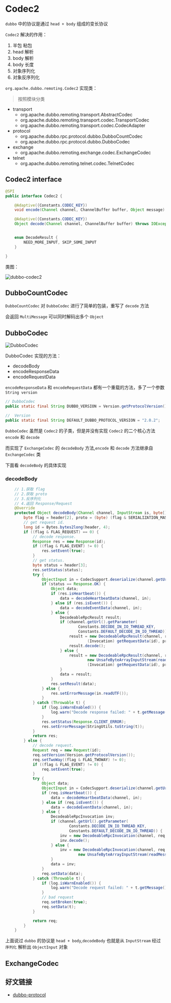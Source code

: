 # Codec2

`dubbo` 中的协议是通过 `head + body` 组成的变长协议

`Codec2` 解决的作用：

1. 半包 粘包
2. head 解析
3. body 解析
4. body 长度
5. 对象序列化
6. 对象反序列化

`org.apache.dubbo.remoting.Codec2` 实现类：

> 按照模块分类

- transport
  - org.apache.dubbo.remoting.transport.AbstractCodec
  - org.apache.dubbo.remoting.transport.codec.TransportCodec
  - org.apache.dubbo.remoting.transport.codec.CodecAdapter
- protocol
  - org.apache.dubbo.rpc.protocol.dubbo.DubboCountCodec
  - org.apache.dubbo.rpc.protocol.dubbo.DubboCodec
- exchange
  - org.apache.dubbo.remoting.exchange.codec.ExchangeCodec
- telnet
  - org.apache.dubbo.remoting.telnet.codec.TelnetCodec

## Codec2 interface

```java
@SPI
public interface Codec2 {

    @Adaptive({Constants.CODEC_KEY})
    void encode(Channel channel, ChannelBuffer buffer, Object message) throws IOException;

    @Adaptive({Constants.CODEC_KEY})
    Object decode(Channel channel, ChannelBuffer buffer) throws IOException;


    enum DecodeResult {
        NEED_MORE_INPUT, SKIP_SOME_INPUT
    }

}
```

类图：

![dubbo-codec2](images/dubbo-codec2.png)

## DubboCountCodec

`DubboCountCodec` 对 `DubboCodec` 进行了简单的包装，重写了 `decode` 方法

会返回 `MultiMessage` 可以同时解码出多个 `Object`

## DubboCodec

![DubboCodec](./images/dubbo-DubboCodec.png)

DubboCodec 实现的方法：

- decodeBody
- encodeResponseData
- encodeRequestData

`encodeResponseData` 和 `encodeRequestData` 都有一个重载的方法，多了一个参数 `String version`

```java
// DubboCodec
public static final String DUBBO_VERSION = Version.getProtocolVersion();

//  Version
public static final String DEFAULT_DUBBO_PROTOCOL_VERSION = "2.0.2";
```

`DubboCodec` 虽然是 `Codec2` 的子类，但是并没有实现 `Codec2` 的二个核心方法 `encode` 和 `decode`

而实现了 `ExchangeCodec` 的 `decodeBody` 方法,`encode` 和 `decode` 方法继承自 `ExchangeCodec` 类

下面看 `decodeBody` 的具体实现

### decodeBody

```java
    // 1.获取 flag
    // 2.获取 proto
    // 3.反序列化
    // 4.返回 Response/Request
    @Override
    protected Object decodeBody(Channel channel, InputStream is, byte[] header) throws IOException {
        byte flag = header[2], proto = (byte) (flag & SERIALIZATION_MASK);
        // get request id.
        long id = Bytes.bytes2long(header, 4);
        if ((flag & FLAG_REQUEST) == 0) {
            // decode response.
            Response res = new Response(id);
            if ((flag & FLAG_EVENT) != 0) {
                res.setEvent(true);
            }
            // get status.
            byte status = header[3];
            res.setStatus(status);
            try {
                ObjectInput in = CodecSupport.deserialize(channel.getUrl(), is, proto);
                if (status == Response.OK) {
                    Object data;
                    if (res.isHeartbeat()) {
                        data = decodeHeartbeatData(channel, in);
                    } else if (res.isEvent()) {
                        data = decodeEventData(channel, in);
                    } else {
                        DecodeableRpcResult result;
                        if (channel.getUrl().getParameter(
                                Constants.DECODE_IN_IO_THREAD_KEY,
                                Constants.DEFAULT_DECODE_IN_IO_THREAD)) {
                            result = new DecodeableRpcResult(channel, res, is,
                                    (Invocation) getRequestData(id), proto);
                            result.decode();
                        } else {
                            result = new DecodeableRpcResult(channel, res,
                                    new UnsafeByteArrayInputStream(readMessageData(is)),
                                    (Invocation) getRequestData(id), proto);
                        }
                        data = result;
                    }
                    res.setResult(data);
                } else {
                    res.setErrorMessage(in.readUTF());
                }
            } catch (Throwable t) {
                if (log.isWarnEnabled()) {
                    log.warn("Decode response failed: " + t.getMessage(), t);
                }
                res.setStatus(Response.CLIENT_ERROR);
                res.setErrorMessage(StringUtils.toString(t));
            }
            return res;
        } else {
            // decode request.
            Request req = new Request(id);
            req.setVersion(Version.getProtocolVersion());
            req.setTwoWay((flag & FLAG_TWOWAY) != 0);
            if ((flag & FLAG_EVENT) != 0) {
                req.setEvent(true);
            }
            try {
                Object data;
                ObjectInput in = CodecSupport.deserialize(channel.getUrl(), is, proto);
                if (req.isHeartbeat()) {
                    data = decodeHeartbeatData(channel, in);
                } else if (req.isEvent()) {
                    data = decodeEventData(channel, in);
                } else {
                    DecodeableRpcInvocation inv;
                    if (channel.getUrl().getParameter(
                            Constants.DECODE_IN_IO_THREAD_KEY,
                            Constants.DEFAULT_DECODE_IN_IO_THREAD)) {
                        inv = new DecodeableRpcInvocation(channel, req, is, proto);
                        inv.decode();
                    } else {
                        inv = new DecodeableRpcInvocation(channel, req,
                                new UnsafeByteArrayInputStream(readMessageData(is)), proto);
                    }
                    data = inv;
                }
                req.setData(data);
            } catch (Throwable t) {
                if (log.isWarnEnabled()) {
                    log.warn("Decode request failed: " + t.getMessage(), t);
                }
                // bad request
                req.setBroken(true);
                req.setData(t);
            }

            return req;
        }
    }
```

上面说过 `dubbo` 的协议是 `head + body`,`decodeBody` 也就是从 `InputStream` 经过 `序列化` 解析出 `ObjectInput` 对象

## ExchangeCodec

## 好文链接

- [dubbo-protocol](http://dubbo.incubator.apache.org/zh-cn/blog/dubbo-protocol.html)
